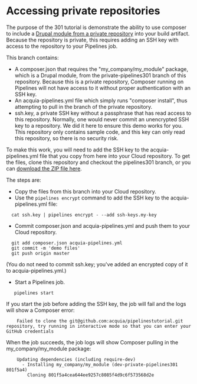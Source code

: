 # Accessing private repositories

The purpose of the 301 tutorial is demonstrate the ability to use composer to
include a [Drupal module from a private repository](https://github.com/acquia/pipelinestutorial/tree/private-pipelines301) into your build
artifact. Because the repository is private, this requires adding an SSH key
with access to the repository to your Pipelines job.

This branch contains:

* A composer.json that requires the "my_company/my_module" package, which is a
  Drupal module, from the private-pipelines301 branch of this
  repository. Because this is a private repository, Composer running on
  Pipelines will not have access to it without proper authentication with an
  SSH key.
* An acquia-pipelines.yml file which simply runs "composer install", thus
  attempting to pull in the branch of the private repository.
* ssh.key, a private SSH key without a passphrase that has read access to this
  repository. Normally, one would never commit an unencrypted SSH key to a
  repository. We did it here to ensure this demo works for you. This repository
  only contains sample code, and this key can only read this repository, so
  there is no security risk.

To make this work, you will need to add the SSH key to the acquia-pipelines.yml
file that you copy from here into your Cloud repository.  To get the files, clone this repository and checkout the pipelines301 branch, or you can [download the ZIP file here](http://tutorials.pipeline-dev.services.acquia.io/pipelinestutorial301.zip).

The steps are:

* Copy the files from this branch into your Cloud repository.
* Use the ```pipelines encrypt``` command to add the SSH key to the
acquia-pipelines.yml file:
```
  cat ssh.key | pipelines encrypt - --add ssh-keys.my-key
```
* Commit composer.json and acquia-pipelines.yml and push them to your Cloud
repository.
```
  git add composer.json acquia-pipelines.yml
  git commit -m 'demo files'
  git push origin master
```
  (You do not need to commit ssh.key; you've added an encrypted
  copy of it to acquia-pipelines.yml.)
* Start a Pipelines job.
```
   pipelines start
```

If you start the job before adding the SSH key, the job will fail and the logs will show a Composer error:

```
	Failed to clone the git@github.com:acquia/pipelinestutorial.git repository, try running in interactive mode so that you can enter your GitHub credentials
```

When the job succeeds, the job logs will show Composer pulling in the my_company/my_module package:

```
	Updating dependencies (including require-dev)
	  - Installing my_company/my_module (dev-private-pipelines301 801f5a4)
	    Cloning 801f5a4cea644ee9257c8085f4d9c6f573568d2e
```
